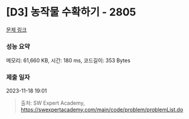 # [D3] 농작물 수확하기 - 2805 

[문제 링크](https://swexpertacademy.com/main/code/problem/problemDetail.do?contestProbId=AV7GLXqKAWYDFAXB) 

### 성능 요약

메모리: 61,660 KB, 시간: 180 ms, 코드길이: 353 Bytes

### 제출 일자

2023-11-18 19:01



> 출처: SW Expert Academy, https://swexpertacademy.com/main/code/problem/problemList.do
